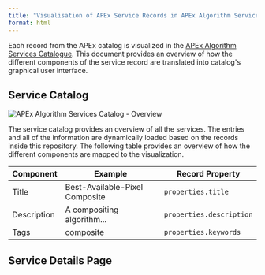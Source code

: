 ```yaml
---
title: "Visualisation of APEx Service Records in APEx Algorithm Services Catalog"
format: html
---
```


Each record from the APEx catalog is visualized in the [APEx Algorithm Services Catalogue](https://algorithm-catalogue.apex.esa.int/).
This document provides an overview of how the different components of the service record are translated into catalog's graphical user interface.

## Service Catalog

![APEx Algorithm Services Catalog - Overview](images/catalog.png)

The service catalog provides an overview of all the services. The entries and all of the information are dynamically loaded based on the records inside this repository.
The following table provides an overview of how the different components are mapped to the visualization.


| Component   | Example                        | Record Property          |
|-------------|--------------------------------|--------------------------|
| Title       | Best-Available-Pixel Composite | `properties.title`       |
| Description | A compositing algorithm...     | `properties.description` |
| Tags        | composite                      | `properties.keywords`    | 

## Service Details Page



